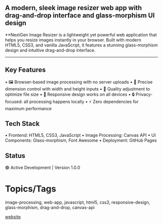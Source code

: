 ## A modern, sleek image resizer web app with drag-and-drop interface and glass-morphism UI design

**NextGen Image Resizer is a lightweight yet powerful web application that helps you resize images instantly in your browser. Built with modern HTML5, CSS3, and vanilla JavaScript, it features a stunning glass-morphism design and intuitive drag-and-drop interface.
****
## Key Features
• 🖼️ Browser-based image processing with no server uploads
• 🎯 Precise dimension control with width and height inputs
• 🎨 Quality adjustment to optimize file size
• 📱 Responsive design works on all devices
• 🔒 Privacy-focused: all processing happens locally
• ⚡ Zero dependencies for maximum performance

## Tech Stack
• Frontend: HTML5, CSS3, JavaScript
• Image Processing: Canvas API
• UI Components: Glass-morphism, Font Awesome
• Deployment: GitHub Pages

## Status
🟢 Active Development | Version 1.0.0

# Topics/Tags
image-processing, web-app, javascript, html5, css3, responsive-design, glass-morphism, drag-and-drop, canvas-api

[website](https://theimageresizer.online/)
